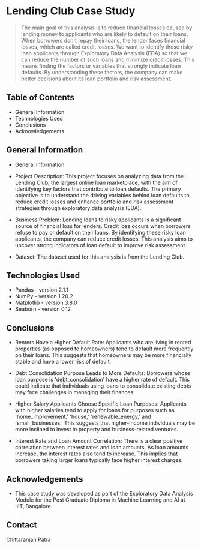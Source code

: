 ﻿# Lending Club Case Study
> The main goal of this analysis is to reduce financial losses caused by lending money to applicants who are likely to default on their loans. When borrowers don't repay their loans, the lender faces financial losses, which are called credit losses. We want to identify these risky loan applicants through Exploratory Data Analysis (EDA) so that we can reduce the number of such loans and minimize credit losses. This means finding the factors or variables that strongly indicate loan defaults. By understanding these factors, the company can make better decisions about its loan portfolio and risk assessment.


## Table of Contents
* General Information
* Technologies Used
* Conclusions
* Acknowledgements


## General Information
- General Information

* Project Description: This project focuses on analyzing data from the Lending Club, the largest online loan marketplace, with the aim  of identifying key factors that contribute to loan defaults. The primary objective is to understand the driving variables behind loan defaults to reduce credit losses and enhance portfolio and risk assessment strategies through exploratory data analysis (EDA).

* Business Problem: Lending loans to risky applicants is a significant source of financial loss for lenders. Credit loss occurs when borrowers refuse to pay or default on their loans. By identifying these risky loan applicants, the company can reduce credit losses. This analysis aims to uncover strong indicators of loan default to improve risk assessment.

* Dataset: The dataset used for this analysis is from the Lending Club.

## Technologies Used
- Pandas - version 2.1.1
- NumPy - version 1.20.2
- Matplotlib - version 3.8.0
- Seaborn - version 0.12

## Conclusions
- Renters Have a Higher Default Rate: Applicants who are living in rented properties (as opposed to homeowners) tend to default more frequently on their loans. This suggests that homeowners may be more financially stable and have a lower risk of default.

- Debt Consolidation Purpose Leads to More Defaults: Borrowers whose loan purpose is 'debt_consolidation' have a higher rate of default. This could indicate that individuals using loans to consolidate existing debts may face challenges in managing their finances.

- Higher Salary Applicants Choose Specific Loan Purposes: Applicants with higher salaries tend to apply for loans for purposes such as 'home_improvement,' 'house,' 'renewable_energy,' and 'small_businesses.' This suggests that higher-income individuals may be more inclined to invest in property and business-related ventures.

- Interest Rate and Loan Amount Correlation: There is a clear positive correlation between interest rates and loan amounts. As loan amounts increase, the interest rates also tend to increase. This implies that borrowers taking larger loans typically face higher interest charges.


## Acknowledgements
- This case study was developed as part of the Exploratory Data Analysis Module for the Post Graduate Diploma in Machine Learning and AI at IIIT, Bangalore.


## Contact

 Chittaranjan Patra


